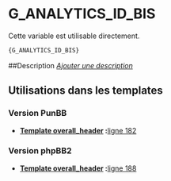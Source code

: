 # G_ANALYTICS_ID_BIS


Cette variable est utilisable directement.

```html
{G_ANALYTICS_ID_BIS}
```

##Description
[*Ajouter une description*](https://fa-tvars.appspot.com/var/G_ANALYTICS_ID_BIS)

## Utilisations dans les templates

### Version PunBB

* __[Template overall_header](../tpl/var/punbb/overall_header.md#readme) :__[ligne 182](../tpl/src/punbb/overall_header.tpl#L182)

### Version phpBB2

* __[Template overall_header](../tpl/var/subsilver/overall_header.md#readme) :__[ligne 188](../tpl/src/subsilver/overall_header.tpl#L188)